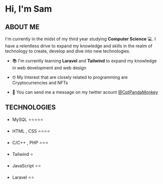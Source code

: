 # Hi, I'm Sam

<h2>ABOUT ME</h2>

I'm currently in the midst of my third year studying **Computer Science** 💻. I have a relentless drive to expand my knowledge
and skills in the realm of technology to create, develop and dive into new technologies.

- 📚 I'm currently learning **Laravel** and **Tailwind** to expand my knowledge in web development and web design

- 🤓 My Interest that are closely related to programming are Cryptocurrencies and NFTs

- 💭 You can send me a message on my twitter acount [@CptPandaMonkey](https://twitter.com/CptPandaMonkey)

<h2>TECHNOLOGIES</h2>

- MySQL ⭐⭐⭐⭐⭐

- HTML , CSS ⭐⭐⭐⭐

- C/C++ , PHP ⭐⭐⭐

- Tailwind ⭐

- JavaScript ⭐⭐

- Laravel ⭐⭐

<!--add more info and icons soon-->

